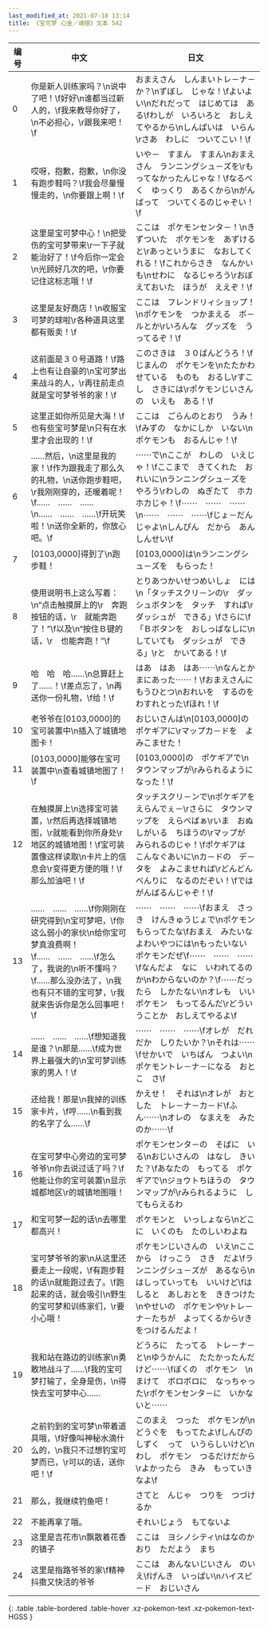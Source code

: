 ```yaml
---
last_modified_at: 2021-07-18 13:14
title: 《宝可梦 心金／魂银》文本 542
---
```

| 编号 | 中文 | 日文 |
| ---- | ---- | ---- |
| 0 | 你是新人训练家吗？\n说中了吧！\f好好\n谁都当过新人的，\f我来教导你好了，\n不必担心，\r跟我来吧！\f | おまえさん　しんまいトレ－ナ－か？\nずぼし　じゃな！\fよいよい\nだれだって　はじめては　ある\fわしが　いろいろと　おしえてやるから\nしんぱいは　いらん\rさあ　わしに　ついてこい！\f |
| 1 | 哎呀，抱歉，抱歉，\n你没有跑步鞋吗？\f我会尽量慢慢走的，\n你要跟上啊！\f | いや－　すまん　すまん\nおまえさん　ランニングシュ－ズを\rもってなかったんじゃな！\fなるべく　ゆっくり　あるくから\nがんばって　ついてくるのじゃぞい！\f |
| 2 | 这里是宝可梦中心！\n把受伤的宝可梦带来\r一下子就能治好了！\f今后你一定会\n光顾好几次的吧，\r你要记住这标志哦！\f | ここは　ポケモンセンタ－！\nきずついた　ポケモンを　あずけると\rあっというまに　なおしてくれる！\fこれからさき　なんかいも\nせわに　なるじゃろう\rおぼえておいた　ほうが　ええぞ！\f |
| 3 | 这里是友好商店！\n收服宝可梦的球啦\r各种道具这里都有贩卖！\f | ここは　フレンドリィショップ！\nポケモンを　つかまえる　ボ－ルとか\rいろんな　グッズを　うってるぞ！\f |
| 4 | 这前面是３０号道路！\f路上也有让自豪的\n宝可梦出来战斗的人，\r再往前走点就是宝可梦爷爷的家！\f | このさきは　３０ばんどうろ！\fじまんの　ポケモンを\nたたかわせている　ものも　おるし\rすこし　さきには\rポケモンじいさんの　いえも　ある！\f |
| 5 | 这里正如你所见是大海！\f也有些宝可梦是\n只有在水里才会出现的！\f | ここは　ごらんのとおり　うみ！\fみずの　なかにしか　いない\nポケモンも　おるんじゃ！\f |
| 6 | ……然后，\n这里是我的家！\f作为跟我走了那么久的礼物，\n送你跑步鞋吧，\r我刚刚穿的，还暖着呢！\f……　……　……\n……　……　……\f开玩笑啦！\n送你全新的，你放心吧。\f | ⋯⋯で\nここが　わしの　いえじゃ！\fここまで　きてくれた　おれいに\nランニングシュ－ズを　やろう\rわしの　ぬぎたて　ホカホカじゃ！\f⋯⋯　⋯⋯　⋯⋯\n⋯⋯　⋯⋯　⋯⋯\fじょ－だん　じゃよ\nしんぴん　だから　あんしんせい\f |
| 7 | [0103,0000]得到了\n跑步鞋！ | [0103,0000]は\nランニングシュ－ズを　もらった！ |
| 8 | 使用说明书上这么写着：\n“点击触摸屏上的\r　奔跑按钮的话，\r　就能奔跑了！”\f以及\n“按住Ｂ键的话，\r　也能奔跑！”\f | とりあつかいせつめいしょ　には\n「タッチスクリ－ンの\r　ダッシュボタンを　タッチ　すれば\r　ダッシュが　できる」\fさらに\f「Ｂボタンを　おしっぱなしに\n　していても　ダッシュが　できる」\rと　かいてある！\f |
| 9 | 哈　哈　哈……\n总算赶上了……！\f差点忘了，\n再送你一份礼物，\f给！\f | はあ　はあ　はあ⋯⋯\nなんとか　まにあった⋯⋯！\fおまえさんに　もうひとつ\nおれいを　するのを　わすれとった\fほれ！\f |
| 10 | 老爷爷在[0103,0000]的宝可装置中\n插入了城镇地图卡！ | おじいさんは\n[0103,0000]の　ポケギアに\rマップカ－ドを　よみこませた！ |
| 11 | [0103,0000]能够在宝可装置中\n查看城镇地图了！\f | [0103,0000]の　ポケギアで\nタウンマップが\rみられるように　なった！\f |
| 12 | 在触摸屏上\n选择宝可装置，\r然后再选择城镇地图，\r就能看到你所身处\r地区的城镇地图！\f宝可装置像这样读取\n卡片上的信息会\r变得更方便的哦！\f那么加油吧！\f | タッチスクリ－ンで\nポケギアを　えらんでぇ－\rさらに　タウンマップを　えらべばぁ\rいま　おぬしがいる　ちほうの\rマップが　みられるのじゃ！\fポケギアは　こんなぐあいに\nカ－ドの　デ－タを　よみこませれば\rどんどん　べんりに　なるのだぞい！\fでは　がんばるんじゃぞ！\f |
| 13 | ……　……　……\f你刚刚在研究得到\n宝可梦吧，\f你这么弱小的家伙\n给你宝可梦真浪费啊！\f……　……　……\f怎么了，我说的\n听不懂吗？\f……那么没办法了，\n我也有只不错的宝可梦，\r我就来告诉你是怎么回事吧！\f | ⋯⋯　⋯⋯　⋯⋯\fおまえ　さっき　けんきゅうじょで\nポケモン　もらってたな\fおまえ　みたいな　よわいやつには\nもったいない　ポケモンだぜ\f⋯⋯　⋯⋯　⋯⋯\fなんだよ　なに　いわれてるのか\nわからないのか？\f⋯⋯だったら　しかたない\nオレも　いいポケモン　もってるんだ\rどういうことか　おしえてやるよ\f |
| 14 | ……　……　……\f想知道我是谁？\n那是……\f成为世界上最强大的\n宝可梦训练家的男人！\f | ⋯⋯　⋯⋯　⋯⋯\fオレが　だれだか　しりたいか？\nそれは⋯⋯\fせかいで　いちばん　つよい\nポケモントレ－ナ－になる　おとこ　さ\f |
| 15 | 还给我！那是\n我掉的训练家卡片，\f哼……\n看到我的名字了么……\f | かえせ！　それは\nオレが　おとした　トレ－ナ－カ－ド\fふん⋯⋯\nオレの　なまえを　みたのか⋯⋯\f |
| 16 | 在宝可梦中心旁边的宝可梦爷爷\n你去说过话了吗？\f他能让你的宝可装置\n显示城都地区\r的城镇地图哦！ | ポケモンセンタ－の　そばに　いる\nおじいさんの　はなし　きいた？\fあなたの　もってる　ポケギアで\nジョウトちほうの　タウンマップが\rみられるように　してもらえるわ |
| 17 | 和宝可梦一起的话\n去哪里都高兴！ | ポケモンと　いっしょなら\nどこに　いくのも　たのしいわよね |
| 18 | 宝可梦爷爷的家\n从这里还要走上一段呢，\f有跑步鞋的话\n就能跑过去了。\f跑起来的话，就会吸引\n野生的宝可梦和训练家们，\r要小心哦！ | ポケモンじいさんの　いえ\nここから　けっこう　さき　だよ\fランニングシュ－ズが　あるなら\nはしっていっても　いいけど\fはしると　あしおとを　ききつけた\nやせいの　ポケモンや\rトレ－ナ－たちが　よってくるから\rきをつけるんだよ！ |
| 19 | 我和站在路边的训练家\n勇敢地战斗了……\f我的宝可梦打输了，全身是伤，\n得快去宝可梦中心…… | どうろに　たってる　トレ－ナ－と\nゆうかんに　たたかったんだけど⋯⋯\fぼくの　ポケモン　\nまけて　ボロボロに　なっちゃった\rポケモンセンタ－に　いかないと⋯⋯ |
| 20 | 之前钓到的宝可梦\n带着道具哦，\f好像叫神秘水滴什么的，\n我只不过想钓宝可梦而已，\r可以的话，送你吧！\f | このまえ　つった　ポケモンが\nどうぐを　もってたよ\fしんぴのしずく　って　いうらしいけど\nわし　ポケモン　つるだけだから\rよかったら　きみ　もっていきなよ\f |
| 21 | 那么，我继续钓鱼吧！ | さてと　んじゃ　つりを　つづけるか |
| 22 | 不能再拿了哦。 | それいじょう　もてないよ |
| 23 | 这里是吉花市\n飘散着花香的镇子 | ここは　ヨシノシティ\nはなのかおり　ただよう　まち |
| 24 | 这里是指路爷爷的家\f精神抖擞又快活的爷爷 | ここは　あんないじいさん　のいえ\fげんき　いっぱい\nハイスピ－ド　おじいさん |
{: .table .table-bordered .table-hover .xz-pokemon-text .xz-pokemon-text-HGSS }